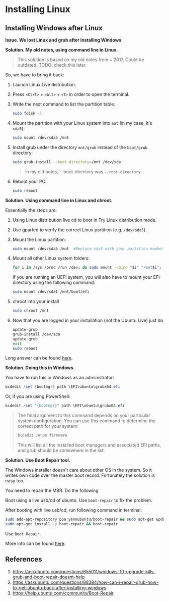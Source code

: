 # Installing Linux

## Installing Windows after Linux

**Issue. We lost Linux and grub after installing Windows.**

**Solution. My old notes, using command line in Linux.**

> This solution is based on my old notes from ~ 2017. Could be outdated. TODO: check this later.

So, we have to bring it back:

1. Launch Linux Live distribution.

2. Press `<Ctrl>` + `<Alt>` + `<T>` in order to open the terminal.

3. Write the next command to list the partition table:

   ```bash
   sudo fdisk -l
   ```

4. Mount the partition with your Linux system into `mnt` (in my case, it's `sda5`):

   ```bash
   sudo mount /dev/sda5 /mnt
   ```

5. Install grub under the directory `mnt/grub` instead of the `boot/grub` directory:

   ```bash
   sudo grub-install --boot-directory=/mnt /dev/sda
   ```

   > In my old notes, --boot-directory was `--root-directory`.

6. Reboot your PC:

   ```bash
   sudo reboot
   ```

**Solution. Using command line in Linux and chroot.**

Essentially the steps are:

1. Using Linux distribution live cd to boot in Try Linux distribution mode.

2. Use gparted to verify the correct Linux partition (e.g. `/dev/sda5`).

3. Mount the Linux partition:

   ```bash
   sudo mount /dev/sda5 /mnt  #Replace sda5 with your partition number
   ```

4. Mount all other Linux system folders:

   ```bash
   for i in /sys /proc /run /dev; do sudo mount --bind "$i" "/mnt$i"; done
   ```

   If you are running an UEFI system, you will also have to mount your EFI directory using the following command:

   ```bash
   sudo mount /dev/sda1 /mnt/boot/efi
   ```

5. chroot into your install

   ```bash
   sudo chroot /mnt
   ```

6. Now that you are logged in your installation (not the Ubuntu Live) just do

   ```bash
   update-grub
   grub-install /dev/sda
   update-grub
   exit
   sudo reboot
   ```

Long answer can be found [here](https://askubuntu.com/questions/88384/how-can-i-repair-grub-how-to-get-ubuntu-back-after-installing-windows).

**Solution. Doing this in Windows.**

You have to run this in Windows as an administrator:

```powershell
bcdedit /set {bootmgr} path \EFI\ubuntu\grubx64.efi
```

Or, if you are using PowerShell:

```powershell
bcdedit /set "{bootmgr}" path \EFI\ubuntu\grubx64.efi
```

> The final argument to this command depends on your particular system configuration. You can use this command to determine the correct path for your system:
>
> ```powershell
> bcdedit /enum firmware
> ```
>
> This will list all the installed boot managers and associated EFI paths, and grub should be somewhere in the list.

**Solution. Use Boot Repair tool.**

The Windows installer doesn't care about other OS in the system. So it writes own code over the master boot record. Fortunately the solution is easy too.

You need to repair the MBR. Do the following

Boot using a live usb/cd of ubuntu. Use `boot-repair` to fix the problem.

After booting with live usb/cd, run following command in terminal:

```bash
sudo add-apt-repository ppa:yannubuntu/boot-repair && sudo apt-get update
sudo apt-get install -y boot-repair && boot-repair
```

Use `Boot Repair`.

More info can be found [here](https://help.ubuntu.com/community/Boot-Repair).

## References

1. https://askubuntu.com/questions/655011/windows-10-upgrade-kills-grub-and-boot-repair-doesnt-help
2. https://askubuntu.com/questions/88384/how-can-i-repair-grub-how-to-get-ubuntu-back-after-installing-windows
3. https://help.ubuntu.com/community/Boot-Repair